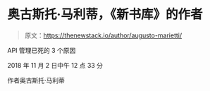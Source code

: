 # 奥古斯托·马利蒂，《新书库》的作者

> 原文：<https://thenewstack.io/author/augusto-marietti/>

API 管理已死的 3 个原因

2018 年 11 月 2 日中午 12 点 33 分

作者奥古斯托·马利蒂